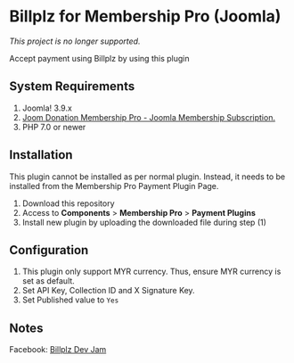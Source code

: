 # Billplz for Membership Pro (Joomla)
*This project is no longer supported.*

Accept payment using Billplz by using this plugin

## System Requirements

1. Joomla! 3.9.x
2. [Joom Donation Membership Pro - Joomla Membership Subscription.](http://joomdonation.com/joomla-extensions/membership-pro-joomla-membership-subscription.html)
3. PHP 7.0 or newer

## Installation

This plugin cannot be installed as per normal plugin. Instead, it needs to be installed from the Membership Pro Payment Plugin Page. 

1. Download this repository
2. Access to **Components** > **Membership Pro** > **Payment Plugins**
3. Install new plugin by uploading the downloaded file during step (1)

## Configuration

1. This plugin only support MYR currency. Thus, ensure MYR currency is set as default.
2. Set API Key, Collection ID and X Signature Key.
3. Set Published value to `Yes`

## Notes

Facebook: [Billplz Dev Jam](https://www.facebook.com/groups/billplzdevjam/)
